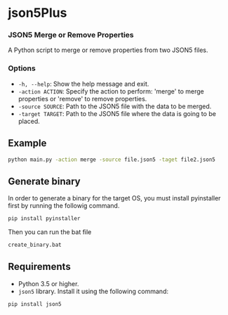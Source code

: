 # json5Plus

### JSON5 Merge or Remove Properties

A Python script to merge or remove properties from two JSON5 files.

### Options

- `-h, --help`: Show the help message and exit.
- `-action ACTION`: Specify the action to perform: 'merge' to merge properties or 'remove' to remove properties.
- `-source SOURCE`: Path to the JSON5 file with the data to be merged.
- `-target TARGET`: Path to the JSON5 file where the data is going to be placed.

## Example

```sh
python main.py -action merge -source file.json5 -taget file2.json5
```

## Generate binary
In order to generate a binary for the target OS, you must install pyinstaller first by running the followig command.

```sh
pip install pyinstaller
```

Then you can run the bat file

```sh
create_binary.bat
```

## Requirements

- Python 3.5 or higher.
- `json5` library. Install it using the following command:

```sh
pip install json5
```
